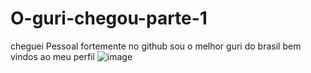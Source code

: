 # O-guri-chegou-parte-1
cheguei Pessoal fortemente no github
sou o melhor guri do brasil
bem vindos ao meu perfil
![image](https://github.com/user-attachments/assets/ecc52e56-cfa7-4e4b-ade1-35a2a9100551)
